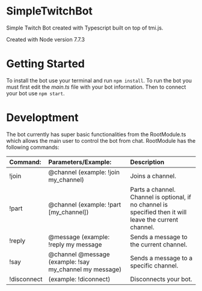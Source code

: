 # SimpleTwitchBot

Simple Twitch Bot created with Typescript built on top of tmi.js.

Created with Node version 7.7.3

# Getting Started

To install the bot use your terminal and run ```npm install```. To run the bot you must first edit the *main.ts* file with your bot information. Then to connect your bot use  ```npm start```.

# Developtment

The bot currently has super basic functionalities from the RootModule.ts which allows the main user to control the bot from chat. RootModule has the following commands:

Command:|Parameters/Example:|Description
:-------|:------------------|:---------
!join|@channel (example: !join my_channel)|Joins a channel.
!part|@channel (example: !part [my_channel])|Parts a channel. Channel is optional, if no channel is specified then it will leave the current channel.
!reply|@message (example: !reply my message|Sends a message to the current channel.
!say|@channel @message (example: !say my_channel my message)|Sends a message to a specific channel.
!disconnect|(example: !diconnect)|Disconnects your bot.
